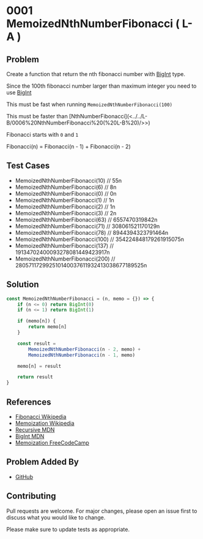 # 0001 MemoizedNthNumberFibonacci ( L-A )

## Problem

Create a function that return the nth fibonacci number with [BigInt](https://developer.mozilla.org/en-US/docs/Web/JavaScript/Reference/Global_Objects/BigInt) type.

Since the 100th fibonacci number larger than maximum integer you need to use [BigInt](https://developer.mozilla.org/en-US/docs/Web/JavaScript/Reference/Global_Objects/BigInt)

This must be fast when running `MemoizedNthNumberFibonacci(100)`

This must be faster than [NthNumberFibonacci](<../../L-B/0006%20NthNumberFibonacci%20(%20L-B%20)/>>)

Fibonacci starts with `0` and `1`

Fibonacci(n) = Fibonacci(n - 1) + Fibonacci(n - 2)

## Test Cases

-   MemoizedNthNumberFibonacci(10) // 55n
-   MemoizedNthNumberFibonacci(6) // 8n
-   MemoizedNthNumberFibonacci(0) // 0n
-   MemoizedNthNumberFibonacci(1) // 1n
-   MemoizedNthNumberFibonacci(2) // 1n
-   MemoizedNthNumberFibonacci(3) // 2n
-   MemoizedNthNumberFibonacci(63) // 6557470319842n
-   MemoizedNthNumberFibonacci(71) // 308061521170129n
-   MemoizedNthNumberFibonacci(78) // 8944394323791464n
-   MemoizedNthNumberFibonacci(100) // 354224848179261915075n
-   MemoizedNthNumberFibonacci(137) // 19134702400093278081449423917n
-   MemoizedNthNumberFibonacci(200) // 280571172992510140037611932413038677189525n

## Solution

```javascript
const MemoizedNthNumberFibonacci = (n, memo = {}) => {
	if (n <= 0) return BigInt(0)
	if (n <= 1) return BigInt(1)

	if (memo[n]) {
		return memo[n]
	}

	const result =
		MemoizedNthNumberFibonacci(n - 2, memo) +
		MemoizedNthNumberFibonacci(n - 1, memo)

	memo[n] = result

	return result
}
```

## References

-   [Fibonacci Wikipedia](https://en.wikipedia.org/wiki/Fibonacci_number)
-   [Memoization Wikipedia](https://en.wikipedia.org/wiki/Memoization)
-   [Recursive MDN](https://developer.mozilla.org/en-US/docs/Glossary/Recursion)
-   [BigInt MDN](https://developer.mozilla.org/en-US/docs/Web/JavaScript/Reference/Global_Objects/BigInt)
-   [Memoization FreeCodeCamp](https://www.freecodecamp.org/news/understanding-memoize-in-javascript-51d07d19430e/)

## Problem Added By

-   [GitHub](https://www.github.com/kennarddh)

## Contributing

Pull requests are welcome. For major changes, please open an issue first to discuss what you would like to change.

Please make sure to update tests as appropriate.

